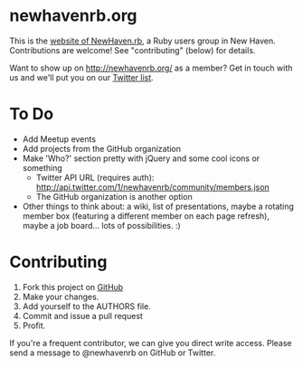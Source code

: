 # newhavenrb.org

This is the [website of NewHaven.rb](http://newhavenrb.org/), a Ruby users group in New Haven.  Contributions are welcome!  See "contributing" (below) for details.

Want to show up on http://newhavenrb.org/ as a member?  Get in touch with us and we'll put you on our [Twitter list](http://twitter.com/newhavenrb/community/members).

# To Do

* Add Meetup events
* Add projects from the GitHub organization
* Make 'Who?' section pretty with jQuery and some cool icons or something
  * Twitter API URL (requires auth):  http://api.twitter.com/1/newhavenrb/community/members.json
  * The GitHub organization is another option
* Other things to think about: a wiki, list of presentations, maybe a rotating member box (featuring a different member on each page refresh), maybe a job board...  lots of possibilities.  :)

# Contributing

1. Fork this project on [GitHub](http://github.com/newhavenrb/newhavenrb.github.com)
2. Make your changes.
3. Add yourself to the AUTHORS file.
4. Commit and issue a pull request
5. Profit.

If you're a frequent contributor, we can give you direct write access.  Please send a message to @newhavenrb on GitHub or Twitter.
